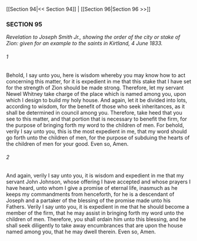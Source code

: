 [[Section 94|<< Section 94]]  |  [[Section 96|Section 96 >>]]

### SECTION 95

*Revelation to Joseph Smith Jr., showing the order of the city or stake of Zion: given for an example to the saints in Kirtland, 4 June 1833.*

###### 1
Behold, I say unto you, here is wisdom whereby you may know how to act concerning this matter, for it is expedient in me that this stake that I have set for the strength of Zion should be made strong. Therefore, let my servant Newel Whitney take charge of the place which is named among you, upon which I design to build my holy house. And again, let it be divided into lots, according to wisdom, for the benefit of those who seek inheritances, as it shall be determined in council among you. Therefore, take heed that you see to this matter, and that portion that is necessary to benefit the firm, for the purpose of bringing forth my word to the children of men. For behold, verily I say unto you, this is the most expedient in me, that my word should go forth unto the children of men, for the purpose of subduing the hearts of the children of men for your good. Even so, Amen.

###### 2
And again, verily I say unto you, it is wisdom and expedient in me that my servant John Johnson, whose offering I have accepted and whose prayers I have heard, unto whom I give a promise of eternal life, inasmuch as he keeps my commandments from henceforth, for he is a descendant of Joseph and a partaker of the blessing of the promise made unto his Fathers. Verily I say unto you, it is expedient in me that he should become a member of the firm, that he may assist in bringing forth my word unto the children of men. Therefore, you shall ordain him unto this blessing, and he shall seek diligently to take away encumbrances that are upon the house named among you, that he may dwell therein. Even so, Amen.